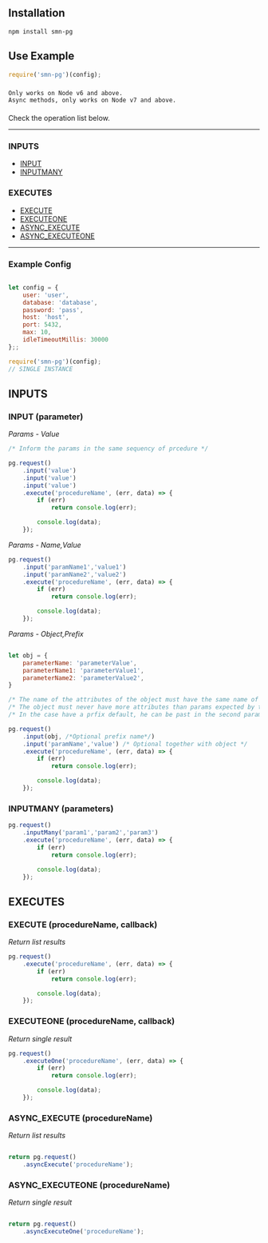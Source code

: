 ## Installation

    npm install smn-pg

## Use Example

```javascript
require('smn-pg')(config);
```

### 
    Only works on Node v6 and above.
    Async methods, only works on Node v7 and above.
####

Check the operation list below.

---------------------------------------

### INPUTS

* [INPUT](#input-parameter)
* [INPUTMANY](#inputmany-parameters)

### EXECUTES

* [EXECUTE](#execute-procedurename-callback)
* [EXECUTEONE](#executeone-procedurename-callback)
* [ASYNC_EXECUTE](#async-execute-procedurename)
* [ASYNC_EXECUTEONE](#async-executeone-procedurename)

---------------------------------------

### Example Config
```javascript

let config = {
    user: 'user',
    database: 'database',
    password: 'pass',
    host: 'host',
    port: 5432,
    max: 10,
    idleTimeoutMillis: 30000
};;

require('smn-pg')(config);
// SINGLE INSTANCE

```

## INPUTS

### INPUT (parameter)


*Params - Value* 
```javascript
/* Inform the params in the same sequency of prcedure */

pg.request()
    .input('value')
    .input('value')
    .input('value')
    .execute('procedureName', (err, data) => {
        if (err)
            return console.log(err);

        console.log(data);
    });
``` 
*Params - Name,Value* 
```javascript
pg.request()
    .input('paramName1','value1')
    .input('paramName2','value2')
    .execute('procedureName', (err, data) => {
        if (err)
            return console.log(err);

        console.log(data);
    });
``` 
*Params - Object,Prefix* 
```javascript

let obj = {
    parameterName: 'parameterValue',
    parameterName1: 'parameterValue1',
    parameterName2: 'parameterValue2',
}

/* The name of the attributes of the object must have the same name of the params. */
/* The object must never have more attributes than params expected by the procedure */
/* In the case have a prfix default, he can be past in the second params of the method */

pg.request()
    .input(obj, /*Optional prefix name*/)
    .input('paramName','value') /* Optional together with object */
    .execute('procedureName', (err, data) => {
        if (err)
            return console.log(err);

        console.log(data);
    });
``` 

### INPUTMANY (parameters)
```javascript
pg.request()
    .inputMany('param1','param2','param3')
    .execute('procedureName', (err, data) => {
        if (err)
            return console.log(err);

        console.log(data);
    });
``` 
## EXECUTES

### EXECUTE (procedureName, callback)
*Return list results* 
```javascript
pg.request()
    .execute('procedureName', (err, data) => {
        if (err)
            return console.log(err);

        console.log(data);
    });
``` 

### EXECUTEONE (procedureName, callback)
*Return single result* 
```javascript
pg.request()
    .executeOne('procedureName', (err, data) => {
        if (err)
            return console.log(err);

        console.log(data);
    });
``` 

### ASYNC_EXECUTE (procedureName)
*Return list results* 
```javascript

return pg.request()
    .asyncExecute('procedureName');

``` 

### ASYNC_EXECUTEONE (procedureName)
*Return single result* 
```javascript

return pg.request()
    .asyncExecuteOne('procedureName');

``` 